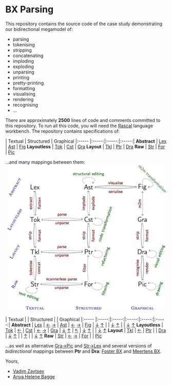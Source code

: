 BX Parsing
==========

This repository contains the source code of the case study demonstrating our bidirectional megamodel of:
* parsing
* tokenising
* stripping
* concatenating
* imploding
* exploding
* unparsing
* printing
* pretty-printing
* formatting
* visualising
* rendering
* recognising
* ...

There are approximately **2500** lines of code and comments committed to this repository. To run all this code, you will need the [Rascal](http://www.rascal-mpl.org/start/) language workbench. The repository contains specifications of:

 | Textual | Structured | Graphical
|:----- |:-----:|:-----:|:-----:|
**Abstract** | [Lex](https://github.com/grammarware/bx-parsing/blob/master/src/types/Lex.rsc) | [Ast](https://github.com/grammarware/bx-parsing/blob/master/src/types/Ast.rsc) | [Fig](https://github.com/grammarware/bx-parsing/blob/master/src/types/Fig.rsc)
**Layoutless** | [Tok](https://github.com/grammarware/bx-parsing/blob/master/src/types/Tok.rsc) | [Cst](https://github.com/grammarware/bx-parsing/blob/master/src/types/Cst.rsc) | [Gra](https://github.com/grammarware/bx-parsing/blob/master/src/types/Gra.rsc)
**Layout** | [Tkl](https://github.com/grammarware/bx-parsing/blob/master/src/types/Tkl.rsc) | [Ptr](https://github.com/grammarware/bx-parsing/blob/master/src/types/Ptr.rsc) | [Dra](https://github.com/grammarware/bx-parsing/blob/master/src/types/Dra.rsc)
**Raw** | [Str](https://github.com/grammarware/bx-parsing/blob/master/src/types/Str.rsc) | [For](https://github.com/grammarware/bx-parsing/blob/master/src/types/For.rsc) | [Pic](https://github.com/grammarware/bx-parsing/blob/master/src/types/Pic.rsc)

...and many mappings between them:
![Megamodel](https://github.com/grammarware/bx-parsing/raw/master/megamodel.png)

 | Textual | | Structured | | Graphical
|:----- |:-----:|:-----:|:-----:|:-----:|:-----:|
**Abstract** | [Lex](https://github.com/grammarware/bx-parsing/blob/master/src/types/Lex.rsc) | [←](https://github.com/grammarware/bx-parsing/blob/master/src/mappings/Ast2Lex.rsc) [→](https://github.com/grammarware/bx-parsing/blob/master/src/mappings/Lex2Ast.rsc) | [Ast](https://github.com/grammarware/bx-parsing/blob/master/src/types/Ast.rsc) | [←](https://github.com/grammarware/bx-parsing/blob/master/src/mappings/Fig2Ast.rsc) [→](https://github.com/grammarware/bx-parsing/blob/master/src/mappings/Ast2Fig.rsc) | [Fig](https://github.com/grammarware/bx-parsing/blob/master/src/types/Fig.rsc)
 | [↓](https://github.com/grammarware/bx-parsing/blob/master/src/mappings/Lex2Tok.rsc) [↑](https://github.com/grammarware/bx-parsing/blob/master/src/mappings/Tok2Lex.rsc) | | [↓](https://github.com/grammarware/bx-parsing/blob/master/src/mappings/Ast2Cst.rsc) [↑](https://github.com/grammarware/bx-parsing/blob/master/src/mappings/Cst2Ast.rsc) | | [↓](https://github.com/grammarware/bx-parsing/blob/master/src/mappings/Fig2Gra.rsc) [↑](https://github.com/grammarware/bx-parsing/blob/master/src/mappings/Gra2Fig.rsc)
**Layoutless** | [Tok](https://github.com/grammarware/bx-parsing/blob/master/src/types/Tok.rsc) | [←](https://github.com/grammarware/bx-parsing/blob/master/src/mappings/Cst2Tok.rsc) | [Cst](https://github.com/grammarware/bx-parsing/blob/master/src/types/Cst.rsc) | [←](https://github.com/grammarware/bx-parsing/blob/master/src/mappings/Gra2Cst.rsc) [→](https://github.com/grammarware/bx-parsing/blob/master/src/mappings/Cst2Gra.rsc) | [Gra](https://github.com/grammarware/bx-parsing/blob/master/src/types/Gra.rsc)
 | [↓](https://github.com/grammarware/bx-parsing/blob/master/src/mappings/Tok2Tkl.rsc) [↑](https://github.com/grammarware/bx-parsing/blob/master/src/mappings/Tkl2Tok.rsc) | [↖](https://github.com/grammarware/bx-parsing/blob/master/src/specific/Ptr2Tok.rsc) | [↓](https://github.com/grammarware/bx-parsing/blob/master/src/mappings/Cst2Ptr.rsc) [↑](https://github.com/grammarware/bx-parsing/blob/master/src/mappings/Ptr2Cst.rsc) | | [↓](https://github.com/grammarware/bx-parsing/blob/master/src/mappings/Gra2Dra.rsc) [↑](https://github.com/grammarware/bx-parsing/blob/master/src/mappings/Dra2Gra.rsc)
**Layout** | [Tkl](https://github.com/grammarware/bx-parsing/blob/master/src/types/Tkl.rsc) | [←](https://github.com/grammarware/bx-parsing/blob/master/src/mappings/Ptr2Tkl.rsc) | [Ptr](https://github.com/grammarware/bx-parsing/blob/master/src/types/Ptr.rsc) | | [Dra](https://github.com/grammarware/bx-parsing/blob/master/src/types/Dra.rsc)
 | [↓](https://github.com/grammarware/bx-parsing/blob/master/src/mappings/Tkl2Str.rsc) [↑](https://github.com/grammarware/bx-parsing/blob/master/src/mappings/Str2Tkl.rsc) | | [↑](https://github.com/grammarware/bx-parsing/blob/master/src/mappings/For2Ptr.rsc)  | | [↓](https://github.com/grammarware/bx-parsing/blob/master/src/mappings/Dra2Pic.rsc) [↑](https://github.com/grammarware/bx-parsing/blob/master/src/mappings/Pic2Dra.rsc)
**Raw** | [Str](https://github.com/grammarware/bx-parsing/blob/master/src/types/Str.rsc) | [←](https://github.com/grammarware/bx-parsing/blob/master/src/mappings/For2Str.rsc) [→](https://github.com/grammarware/bx-parsing/blob/master/src/mappings/Str2For.rsc) | [For](https://github.com/grammarware/bx-parsing/blob/master/src/types/For.rsc) | | [Pic](https://github.com/grammarware/bx-parsing/blob/master/src/types/Pic.rsc)

...as well as alternative [Gra→Pic](https://github.com/grammarware/bx-parsing/blob/master/src/specific/Gra2Pic.rsc) and [Str→Lex](https://github.com/grammarware/bx-parsing/blob/master/src/specific/Str2Lex.rsc) and several versions of *bidirectional* mappings between **Ptr** and **Dra**: [Foster BX](https://github.com/grammarware/bx-parsing/blob/master/src/bridges/ptrdra/Foster.rsc) and [Meertens BX](https://github.com/grammarware/bx-parsing/blob/master/src/bridges/ptrdra/Meertens.rsc).

Yours,
* [Vadim Zaytsev](http://grammarware.net)
* [Anya Helene Bagge](http://www.ii.uib.no/~anya/)